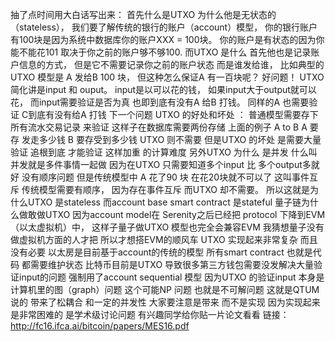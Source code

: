   抽了点时间用大白话写出来： 首先什么是UTXO 为什么他是无状态的（stateless）， 我们要了解传统的银行的账户（account）模型， 你的银行账户有100块是因为系统中数据库你的账户XXX = 100块。 你的账户是有状态的因为你能不能花101 取决于你之前的账户够不够100.  而UTXO 是什么 首先他也是记录账户信息的方式， 但是它不需要记录你之前的账户状态 而是谁发给谁， 比如典型的UTXO 模型是 A 发给B 100 块， 但这种怎么保证A 有一百块呢？ 好问题！ UTXO 简化讲是input 和 ouput。 input是以可以花的钱， 如果input大于output就可以花， 而input需要验证是否为真 也即到底有没有A 给B 打钱。 同样的A 也需要验证 C到底有没有给A 打钱 下一个问题 UTXO 的好处和坏处 ： 普通模型需要存下所有流水交易记录 来验证 这样子在数据库需要两份存储 上面的例子 A to B A 要存 发走多少钱 B 要存受到多少钱 UTXO 则不需要 但是UTXO 的坏处 是需要大量验证 追根到底 才能验证 这样加重 的计算难度 另外UTXO 为什么 是并发 什么叫并发就是多件事情一起做 因为在UTXO 只需要知道多个input 比 多个output多就好 没有顺序问题 但是传统模型中 A 花了90 块 在花20块就不可以了 这叫事件互斥 传统模型需要有顺序， 因为存在事件互斥 而UTXO 却不需要。 所以这就是为什么UTXO 是stateless 而account base smart contract 是stateful 量子链为什么做敢做UTXO 因为account model在 Serenity之后已经把 protocol 下降到EVM （以太虚拟机）中， 这样子量子做UTXO 模型也完全会兼容EVM 我猜想量子没有做虚拟机方面的人才把 所以才想搭EVM的顺风车 UTXO 实现起来非常复杂 而且没有必要 以太房是目前基于account的传统的模型 所有smart contract 也就是代码 都需要维护状态 比特币目前是UTXO 导致很多第三方钱包需要没发解决大量验证input的问题 强制用了account sequential 模型 因为UTXO 的验证input 本身是计算机里的图（graph）问题 这个可能NP 问题 也就是不可解问题 这就是QTUM 说的 带来了松耦合 和一定的并发性 大家要注意是带来 而不是实现 因为实现起来是非常困难的 是学术级讨论问题 有兴趣同学给你贴一片论文看看 链接：http://fc16.ifca.ai/bitcoin/papers/MES16.pdf

